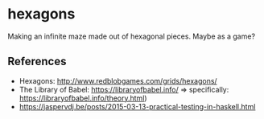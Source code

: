 # hexagons
Making an infinite maze made out of hexagonal pieces. Maybe as a game?

## References
* Hexagons: http://www.redblobgames.com/grids/hexagons/
* The Library of Babel: https://libraryofbabel.info/
  => specifically: https://libraryofbabel.info/theory.html)
* https://jaspervdj.be/posts/2015-03-13-practical-testing-in-haskell.html
